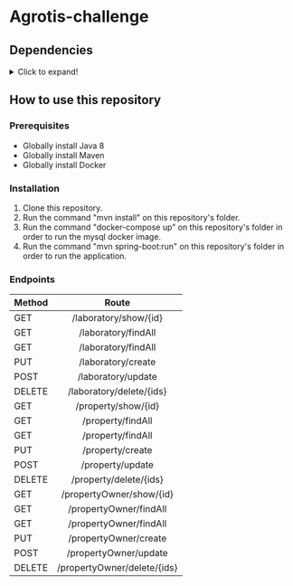 # Agrotis-challenge

## Dependencies

<details>
<summary>Click to expand!</summary>

| **Dependency**      | **Version** |
|---------------------|:-----------:|
| Spring Boot         |    3.1.1    |
| Spring Data JPA     |    3.1.0    |
| MySQL               |     8.x     |
| Lombok              |   1.18.26   |
| Java Validation API |    3.0.6    |
| Flyway-core         |    9.16.3   |
| Flyway-mysql        |    9.20.1   |


</details>

## How to use this repository

### Prerequisites

* Globally install Java 8
* Globally install Maven
* Globally install Docker

### Installation

1. Clone this repository.
2. Run the command "mvn install" on this repository's folder.
3. Run the command "docker-compose up" on this repository's folder in order to run the mysql docker image.
4. Run the command "mvn spring-boot:run" on this repository's folder in order to run the application.

### Endpoints
|  **Method** | **Route** |
|-------------|:---------:|
|    GET      | /laboratory/show/{id} |
|    GET      | /laboratory/findAll |
|    GET      | /laboratory/findAll |
|    PUT      | /laboratory/create  |
|    POST     | /laboratory/update  |
|    DELETE   | /laboratory/delete/{ids} |
|    GET      | /property/show/{id} |
|    GET      | /property/findAll |
|    GET      | /property/findAll |
|    PUT      | /property/create  |
|    POST     | /property/update  |
|    DELETE   | /property/delete/{ids} |
|    GET      | /propertyOwner/show/{id} |
|    GET      | /propertyOwner/findAll |
|    GET      | /propertyOwner/findAll |
|    PUT      | /propertyOwner/create  |
|    POST     | /propertyOwner/update  |
|    DELETE   | /propertyOwner/delete/{ids} |
